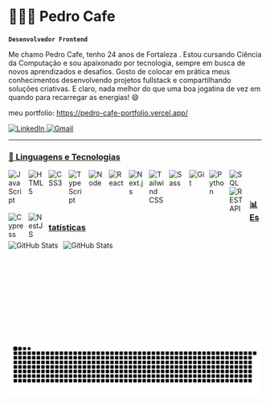 # 👩🏽‍💻 Pedro Cafe

**`Desenvolvedor Frontend`**

Me chamo Pedro Cafe, tenho 24 anos de Fortaleza . Estou cursando Ciência da Computação e sou apaixonado por tecnologia, sempre em busca de novos aprendizados e desafios. Gosto de colocar em prática meus conhecimentos desenvolvendo projetos fullstack e compartilhando soluções criativas. E claro, nada melhor do que uma boa jogatina de vez em quando para recarregar as energias! 😄

meu portfolio: https://pedro-cafe-portfolio.vercel.app/

<a href="https://www.linkedin.com/in/pedro-cafe/" target="_blank" align="left">
  <img 
    src="https://img.shields.io/badge/LinkedIn-0077B5?style=for-the-badge&logo=linkedin&logoColor=white" 
    alt="LinkedIn"
  />
</a>

<a href="mailto:pedrofreitasph49@gmail.com" target="_blank" align="left">
  <img 
    src="https://img.shields.io/badge/Gmail-D14836?style=for-the-badge&logo=gmail&logoColor=white" 
    alt="Gmail"
/>


---

### 🤖 Linguagens e Tecnologias

<img 
    align="left" 
    alt="JavaScript" 
    title="JavaScript"
    width="30px" 
    style="padding-right: 10px;" 
    src="https://cdn.jsdelivr.net/gh/devicons/devicon/icons/javascript/javascript-original.svg" 
/>

<img 
    align="left" 
    alt="HTML5" 
    title="HTML5"
    width="30px" 
    style="padding-right: 10px;" 
    src="https://cdn.jsdelivr.net/gh/devicons/devicon/icons/html5/html5-original.svg" 
/>

<img 
    align="left" 
    alt="CSS3" 
    title="CSS3"
    width="30px" 
    style="padding-right: 10px;" 
    src="https://cdn.jsdelivr.net/gh/devicons/devicon/icons/css3/css3-original.svg" 
/>

<img 
    align="left" 
    alt="TypeScript" 
    title="TypeScript"
    width="30px" 
    style="padding-right: 10px;" 
    src="https://cdn.jsdelivr.net/gh/devicons/devicon/icons/typescript/typescript-original.svg" 
/>

<img 
    align="left" 
    alt="Node" 
    title="Node"
    width="30px" 
    style="padding-right: 10px;" 
    src="https://cdn.jsdelivr.net/gh/devicons/devicon/icons/nodejs/nodejs-original-wordmark.svg" 
/>

<img 
    align="left" 
    alt="React" 
    title="React"
    width="30px" 
    style="padding-right: 10px;" 
    src="https://cdn.jsdelivr.net/gh/devicons/devicon/icons/react/react-original.svg" 
/>

<img 
    align="left" 
    alt="Next.js" 
    title="Next.js"
    width="30px" 
    style="padding-right: 10px;" 
    src="https://cdn.jsdelivr.net/gh/devicons/devicon/icons/nextjs/nextjs-original.svg" 
/>

<img 
    align="left" 
    alt="Tailwind CSS" 
    title="Tailwind CSS"
    width="30px" 
    style="padding-right: 10px;" 
    src="https://cdn.jsdelivr.net/gh/devicons/devicon@latest/icons/tailwindcss/tailwindcss-original.svg" 
/>

<img 
    align="left" 
    alt="Sass" 
    title="Sass"
    width="30px" 
    style="padding-right: 10px;" 
    src="https://cdn.jsdelivr.net/gh/devicons/devicon/icons/sass/sass-original.svg" 
/>

<img 
    align="left" 
    alt="Git" 
    title="Git"
    width="30px" 
    style="padding-right: 10px;" 
    src="https://cdn.jsdelivr.net/gh/devicons/devicon/icons/git/git-original.svg" 
/>

<img 
    align="left" 
    alt="Python" 
    title="Python"
    width="30px" 
    style="padding-right: 10px;" 
    src="https://cdn.jsdelivr.net/gh/devicons/devicon/icons/python/python-original.svg" 
/>

<img 
    align="left" 
    alt="SQL" 
    title="SQL"
    width="30px" 
    style="padding-right: 10px;" 
    src="https://cdn.jsdelivr.net/gh/devicons/devicon/icons/mysql/mysql-original.svg" 
/>

<img 
    align="left" 
    alt="REST API" 
    title="REST API"
    width="30px" 
    style="padding-right: 10px;" 
    src="https://cdn-icons-png.flaticon.com/512/2921/2921222.png" 
/>

<img 
    align="left" 
    alt="Cypress" 
    title="Cypress"
    width="30px" 
    style="padding-right: 10px;" 
    src="https://cdn.jsdelivr.net/gh/devicons/devicon@latest/icons/cypressio/cypressio-original-wordmark.svg" 
/>

<img 
    align="left" 
    alt="NestJS" 
    title="NestJS"
    width="30px" 
    style="padding-right: 10px;" 
    src="https://cdn.jsdelivr.net/gh/devicons/devicon@latest/icons/nestjs/nestjs-original.svg" 
/>

<br /><br />




### 📊 Estatísticas

<p>
  <img 
    align="left" 
    alt="GitHub Stats" 
    height="200" 
    style="padding-right: 10px;" 
    src="https://github-readme-stats.vercel.app/api?username=pedrohfreitas01&show_icons=true&theme=tokyonight&include_all_commits=true&locale=pt-br" 
  />

<img 
      align="left" 
      alt="GitHub Stats" 
      height="200" 
      src="https://github-readme-stats.vercel.app/api/top-langs/?username=pedrohfreitas01&theme=tokyonight&layout=compact&custom_title=Tecnologias&langs_count=9" 
  />

</p>

<br /><br />
<br /><br />

<picture align="center">
  <source media="(prefers-color-scheme: dark)" srcset="https://raw.githubusercontent.com/pedrohfreitas01/pedrohfreitas01/output/github-contribution-grid-snake-dark.svg">
  <source media="(prefers-color-scheme: light)" srcset="https://raw.githubusercontent.com/pedrohfreitas01/pedrohfreitas01/output/github-contribution-grid-snake-dark.svg">
  <img align="center" alt="github contribution grid snake animation" src="https://raw.githubusercontent.com/pedrohfreitas01/pedrohfreitas01/output/github-contribution-grid-snake.svg">
</picture>
